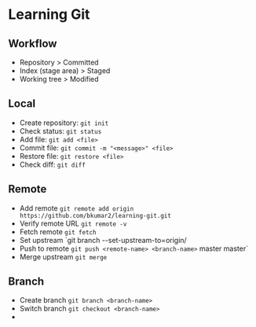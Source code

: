 # Learning Git

## Workflow
- Repository > Committed
- Index (stage area) > Staged
- Working tree > Modified

## Local
- Create repository: `git init`
- Check status: `git status`
- Add file: `git add <file>`
- Commit file: `git commit -m "<message>" <file>`
- Restore file: `git restore <file>`
- Check diff: `git diff`

## Remote
- Add remote `git remote add origin https://github.com/bkumar2/learning-git.git`
- Verify remote URL `git remote -v`
- Fetch remote `git fetch`
- Set upstream `git branch --set-upstream-to=origin/
- Push to remote `git push <remote-name> <branch-name>`
master master`
- Merge upstream `git merge`

## Branch
- Create branch `git branch <branch-name>`
- Switch branch `git checkout <branch-name>`
- 